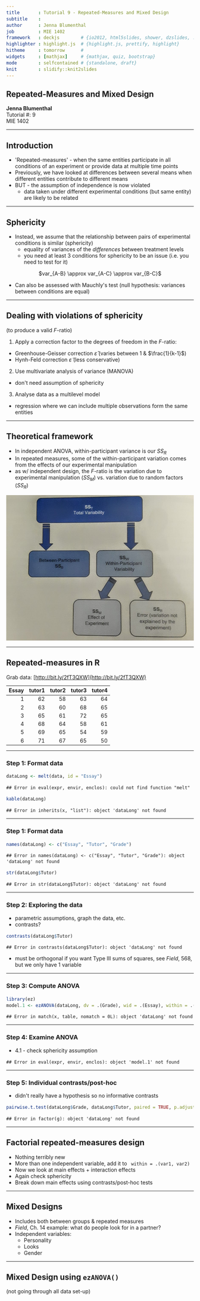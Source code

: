 ```yaml
---
title       : Tutorial 9 - Repeated-Measures and Mixed Design
subtitle    : 
author      : Jenna Blumenthal
job         : MIE 1402
framework   : deckjs        # {io2012, html5slides, shower, dzslides, ...}
highlighter : highlight.js  # {highlight.js, prettify, highlight}
hitheme     : tomorrow      # 
widgets     : [mathjax]     # {mathjax, quiz, bootstrap}
mode        : selfcontained # {standalone, draft}
knit        : slidify::knit2slides
---
```




## Repeated-Measures and Mixed Design

   **Jenna Blumenthal**  
   Tutorial #: 9  
   MIE 1402

---

## Introduction

- 'Repeated-measures' - when the same entities participate in all conditions of an experiment or provide data at multiple time points
- Previously, we have looked at differences between several means when different entities contribute to different means
- BUT - the assumption of independence is now violated
  - data taken under different experimental conditions (but same entity) are likely to be related

---

## Sphericity

- Instead, we assume that the relationship between pairs of experimental conditions is similar (sphericity)
  - equality of variances of the _differences_ between treatment levels
  - you need at least 3 conditions for sphericity to be an issue (i.e. you need to test for it)

<p style="text-align: center;">$var_{A-B} \approx var_{A-C} \approx var_{B-C}$
</p>

- Can also be assessed with Mauchly's test (null hypothesis: variances between conditions are equal)

---

## Dealing with violations of sphericity
(to produce a valid $F$-ratio)

1. Apply a correction factor to the degrees of freedom in the $F$-ratio:
  - Greenhouse-Geisser correction $\hat\varepsilon$ (varies between 1 & $\frac{1}{k-1}$)
  - Hynh-Feld correction $\tilde\varepsilon$ (less conservative)

2. Use multivariate analysis of variance (MANOVA)
  - don't need assumption of sphericity
  
3. Analyse data as a multilevel model
  - regression where we can include multiple observations form the same entities

---

## Theoretical framework

- In independent ANOVA, within-participant variance is our $SS_{R}$
- In repeated measures, some of the within-participant variation comes from the effects of our experimental manipulation
- as w/ independent design, the $F$-ratio is the variation due to experimental manipulation ($SS_{M}$) vs. variation due to random factors ($SS_{R}$)

![](../figure/source/2016-11-15-tutorial-9-repeated/partitioning_variance.jpg)

---

## Repeated-measures in R

Grab data: [http://bit.ly/2fT3QXW](http://bit.ly/2fT3QXW)


| Essay| tutor1| tutor2| tutor3| tutor4|
|-----:|------:|------:|------:|------:|
|     1|     62|     58|     63|     64|
|     2|     63|     60|     68|     65|
|     3|     65|     61|     72|     65|
|     4|     68|     64|     58|     61|
|     5|     69|     65|     54|     59|
|     6|     71|     67|     65|     50|

---

### Step 1: Format data


```r
dataLong <- melt(data, id = "Essay")
```

```
## Error in eval(expr, envir, enclos): could not find function "melt"
```

```r
kable(dataLong)
```

```
## Error in inherits(x, "list"): object 'dataLong' not found
```

---

### Step 1: Format data


```r
names(dataLong) <- c("Essay", "Tutor", "Grade")
```

```
## Error in names(dataLong) <- c("Essay", "Tutor", "Grade"): object 'dataLong' not found
```

```r
str(dataLong$Tutor)
```

```
## Error in str(dataLong$Tutor): object 'dataLong' not found
```

---

### Step 2: Exploring the data

- parametric assumptions, graph the data, etc.
- contrasts?


```r
contrasts(dataLong$Tutor)
```

```
## Error in contrasts(dataLong$Tutor): object 'dataLong' not found
```

- must be orthogonal if you want Type III sums of squares, see _Field_, 568, but we only have 1 variable

---

### Step 3: Compute ANOVA


```r
library(ez)
model.1 <- ezANOVA(dataLong, dv = .(Grade), wid = .(Essay), within = .(Tutor), detailed = TRUE)
```

```
## Error in match(x, table, nomatch = 0L): object 'dataLong' not found
```

---

### Step 4: Examine ANOVA

- 4.1 - check sphericity assumption


```
## Error in eval(expr, envir, enclos): object 'model.1' not found
```

---

### Step 5: Individual contrasts/post-hoc

- didn't really have a hypothesis so no informative contrasts


```r
pairwise.t.test(dataLong$Grade, dataLong$Tutor, paired = TRUE, p.adjust.method = "bonferroni")
```

```
## Error in factor(g): object 'dataLong' not found
```

---

## Factorial repeated-measures design

- Nothing terribly new
- More than one independent variable, add it to ` within = .(var1, var2)`
- Now we look at main effects + interaction effects
- Again check sphericity
- Break down main effects using contrasts/post-hoc tests

---

## Mixed Designs

- Includes both between groups & repeated measures
- _Field_, Ch. 14 example: what do people look for in a partner?
- Independent variables:
  - Personality
  - Looks
  - Gender

---

## Mixed Design using `ezANOVA()`

(not going through all data set-up)







